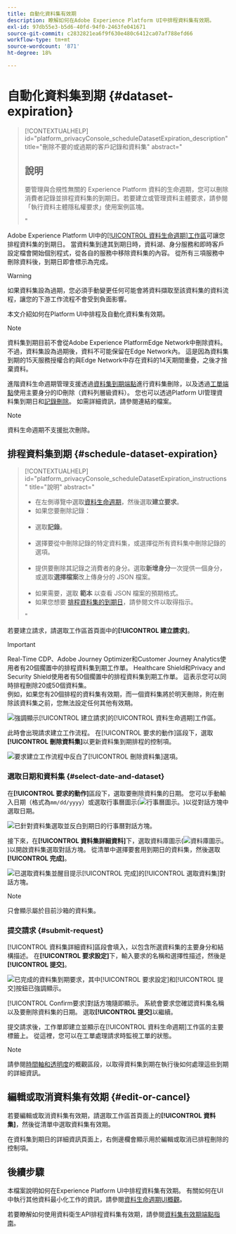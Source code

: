 ```yaml
---
title: 自動化資料集有效期
description: 瞭解如何在Adobe Experience Platform UI中排程資料集有效期。
exl-id: 97db55e3-b5d6-40fd-94f0-2463fe041671
source-git-commit: c2832821ea6f9f630e480c6412ca07af788efd66
workflow-type: tm+mt
source-wordcount: '871'
ht-degree: 18%

---
```


# 自動化資料集到期 {#dataset-expiration}

>[!CONTEXTUALHELP]
>id="platform_privacyConsole_scheduleDatasetExpiration_description"
>title="刪除不要的或過期的客戶記錄和資料集"
>abstract="<h2>說明</h2><p>要管理與合規性無關的 Experience Platform 資料的生命週期，您可以刪除消費者記錄並排程資料集的到期日。若要建立或管理資料主體要求，請參閱「執行資料主體隱私權要求」使用案例區塊。</p>"

Adobe Experience Platform UI中的[[!UICONTROL 資料生命週期]工作區](./overview.md)可讓您排程資料集的到期日。 當資料集到達其到期日時，資料湖、身分服務和即時客戶設定檔會開始個別程式，從各自的服務中移除資料集的內容。 從所有三項服務中刪除資料後，到期日即會標示為完成。

>[!WARNING]
>
>如果資料集設為過期，您必須手動變更任何可能會將資料擷取至該資料集的資料流程，讓您的下游工作流程不會受到負面影響。

本文介紹如何在Platform UI中排程及自動化資料集有效期。

>[!NOTE]
>
>資料集到期目前不會從Adobe Experience PlatformEdge Network中刪除資料。 不過，資料集設為過期後，資料不可能保留在Edge Network內。 這是因為資料集到期的15天服務授權合約與Edge Network中存在資料的14天期間重疊，之後才捨棄資料。

進階資料生命週期管理支援透過[資料集到期端點](../api/dataset-expiration.md)進行資料集刪除，以及透過[工單端點](../api/workorder.md)使用主要身分的ID刪除（資料列層級資料）。 您也可以透過Platform UI管理資料集到期日和[記錄刪除](./record-delete.md)。 如需詳細資訊，請參閱連結的檔案。

>[!NOTE]
>
>資料生命週期不支援批次刪除。

## 排程資料集到期 {#schedule-dataset-expiration}

>[!CONTEXTUALHELP]
>id="platform_privacyConsole_scheduleDatasetExpiration_instructions"
>title="說明"
>abstract="<ul><li>在左側導覽中選取<a href="https://experienceleague.adobe.com/docs/experience-platform/hygiene/ui/overview.html#">資料生命週期</a>，然後選取<b>建立要求</b>。</li><li>如果您要刪除記錄：</li>   <li>選取<b>記錄</b>。</li>   <li>選擇要從中刪除記錄的特定資料集，或選擇從所有資料集中刪除記錄的選項。</li>   <li>提供要刪除其記錄之消費者的身分。選取<b>新增身分</b>一次提供一個身分，或選取<b>選擇檔案</b>改上傳身分的 JSON 檔案。</li>   <li>如果需要，選取 <b>範本</b> 以查看 JSON 檔案的預期格式。</li><li>如果您想要 <a href="https://experienceleague.adobe.com/docs/experience-platform/hygiene/ui/dataset-expiration.html#schedule-dataset-expiration">排程資料集的到期日</a>，請參閱文件以取得指示。</li></ul>"

若要建立請求，請選取工作區首頁面中的&#x200B;**[!UICONTROL 建立請求]**。

>[!IMPORTANT]
>
>Real-Time CDP、Adobe Journey Optimizer和Customer Journey Analytics使用者有20個擱置中的排程資料集到期工作單。 Healthcare Shield和Privacy and Security Shield使用者有50個擱置中的排程資料集到期工作單。 這表示您可以同時排程刪除20或50個資料集。<br>例如，如果您有20個排程的資料集有效期，而一個資料集將於明天刪除，則在刪除該資料集之前，您無法設定任何其他有效期。

![強調顯示[!UICONTROL 建立請求]的[!UICONTROL 資料生命週期]工作區。](../images/ui/ttl/create-request-button.png)

此時會出現請求建立工作流程。 在[!UICONTROL 要求的動作]區段下，選取&#x200B;**[!UICONTROL 刪除資料集]**&#x200B;以更新資料集到期排程的控制項。

![要求建立工作流程中反白了[!UICONTROL 刪除資料集]選項。](../images/ui/ttl/dataset-selected.png)

### 選取日期和資料集 {#select-date-and-dataset}

在&#x200B;**[!UICONTROL 要求的動作]**&#x200B;區段下，選取要刪除資料集的日期。 您可以手動輸入日期（格式為`mm/dd/yyyy`）或選取行事曆圖示(![行事曆圖示。](/help/images/icons/calendar.png))以從對話方塊中選取日期。

![已針對資料集選取並反白到期日的行事曆對話方塊。](../images/ui/ttl/select-date.png)

接下來，在&#x200B;**[!UICONTROL 資料集詳細資料]**&#x200B;下，選取資料庫圖示(![資料庫圖示。](/help/images/icons/database.png))以開啟資料集選取對話方塊。 從清單中選擇要套用到期日的資料集，然後選取&#x200B;**[!UICONTROL 完成]**。

![已選取資料集並醒目提示[!UICONTROL 完成]的[!UICONTROL 選取資料集]對話方塊。](../images/ui/ttl/select-dataset.png)

>[!NOTE]
>
>只會顯示屬於目前沙箱的資料集。

### 提交請求 {#submit-request}

[!UICONTROL 資料集詳細資料]區段會填入，以包含所選資料集的主要身分和結構描述。 在&#x200B;**[!UICONTROL 要求設定]**&#x200B;下，輸入要求的名稱和選擇性描述，然後是&#x200B;**[!UICONTROL 提交]**。

![已完成的資料集到期要求，其中[!UICONTROL 要求設定]和[!UICONTROL 提交]按鈕已強調顯示。](../images/ui/ttl/submit.png)

[!UICONTROL Confirm要求]對話方塊隨即顯示。 系統會要求您確認資料集名稱以及要刪除資料集的日期。 選取&#x200B;**[!UICONTROL 提交]**&#x200B;以繼續。

提交請求後，工作單即建立並顯示在[!UICONTROL 資料生命週期]工作區的主要標籤上。 從這裡，您可以在工單處理請求時監視工單的狀態。

>[!NOTE]
>
>請參閱[時間軸和透明度](../home.md#dataset-expiration-transparency)的概觀區段，以取得資料集到期在執行後如何處理這些到期的詳細資訊。

## 編輯或取消資料集有效期 {#edit-or-cancel}

若要編輯或取消資料集有效期，請選取工作區首頁面上的&#x200B;**[!UICONTROL 資料集]**，然後從清單中選取資料集有效期。

在資料集到期日的詳細資訊頁面上，右側邊欄會顯示用於編輯或取消已排程刪除的控制項。

## 後續步驟

本檔案說明如何在Experience Platform UI中排程資料集有效期。 有關如何在UI中執行其他資料最小化工作的資訊，請參閱[資料生命週期UI概觀](./overview.md)。

若要瞭解如何使用資料衛生API排程資料集有效期，請參閱[資料集有效期端點指南](../api/dataset-expiration.md)。
